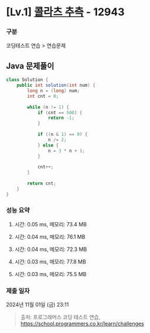# [Lv.1] [콜라츠 추측](https://school.programmers.co.kr/learn/courses/30/lessons/12943?language=java) - 12943 

### 구분

코딩테스트 연습 > 연습문제

## Java 문제풀이

```java
class Solution {
    public int solution(int num) {
        long n = (long) num;
        int cnt = 0;
        
        while (n != 1) {
            if (cnt == 500) {
                return -1;
            }
            
            if ((n & 1) == 0) {
                n /= 2;
            } else {
                n = 3 * n + 1;
            }
            
            cnt++;
        }
        
        return cnt;
    }
}
```

### 성능 요약

1. 시간: 0.05 ms, 메모리: 73.4 MB

2. 시간: 0.04 ms, 메모리: 76.1 MB
3. 시간: 0.04 ms, 메모리: 72.3 MB
4. 시간: 0.03 ms, 메모리: 77.8 MB
5. 시간: 0.03 ms, 메모리: 75.5 MB

### 제출 일자

2024년 11월 01일 (금) 23:11

> 출처: 프로그래머스 코딩 테스트 연습, https://school.programmers.co.kr/learn/challenges